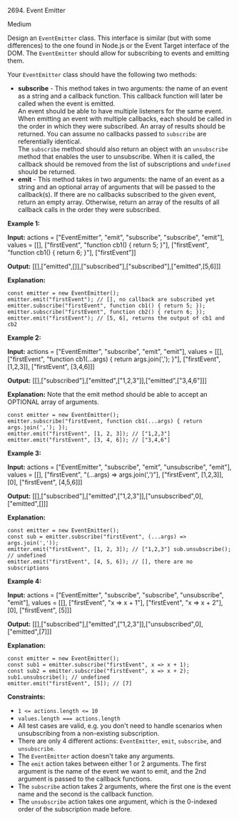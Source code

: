 2694\. Event Emitter

Medium

Design an `EventEmitter` class. This interface is similar (but with some differences) to the one found in Node.js or the Event Target interface of the DOM. The `EventEmitter` should allow for subscribing to events and emitting them.

Your `EventEmitter` class should have the following two methods:

*   **subscribe** - This method takes in two arguments: the name of an event as a string and a callback function. This callback function will later be called when the event is emitted.   
    An event should be able to have multiple listeners for the same event. When emitting an event with multiple callbacks, each should be called in the order in which they were subscribed. An array of results should be returned. You can assume no callbacks passed to `subscribe` are referentially identical.   
    The `subscribe` method should also return an object with an `unsubscribe` method that enables the user to unsubscribe. When it is called, the callback should be removed from the list of subscriptions and `undefined` should be returned.
*   **emit** - This method takes in two arguments: the name of an event as a string and an optional array of arguments that will be passed to the callback(s). If there are no callbacks subscribed to the given event, return an empty array. Otherwise, return an array of the results of all callback calls in the order they were subscribed.

**Example 1:**

**Input:** actions = ["EventEmitter", "emit", "subscribe", "subscribe", "emit"], values = [[], ["firstEvent", "function cb1() { return 5; }"], ["firstEvent", "function cb1() { return 6; }"], ["firstEvent"]]

**Output:** [[],["emitted",[]],["subscribed"],["subscribed"],["emitted",[5,6]]]

**Explanation:** 
        
    const emitter = new EventEmitter(); 
    emitter.emit("firstEvent"); // [], no callback are subscribed yet 
    emitter.subscribe("firstEvent", function cb1() { return 5; }); 
    emitter.subscribe("firstEvent", function cb2() { return 6; }); 
    emitter.emit("firstEvent"); // [5, 6], returns the output of cb1 and cb2

**Example 2:**

**Input:** actions = ["EventEmitter", "subscribe", "emit", "emit"], values = [[], ["firstEvent", "function cb1(...args) { return args.join(','); }"], ["firstEvent", [1,2,3]], ["firstEvent", [3,4,6]]]

**Output:** [[],["subscribed"],["emitted",["1,2,3"]],["emitted",["3,4,6"]]]

**Explanation:** Note that the emit method should be able to accept an OPTIONAL array of arguments. 

    const emitter = new EventEmitter(); 
    emitter.subscribe("firstEvent, function cb1(...args) { return args.join(','); }); 
    emitter.emit("firstEvent", [1, 2, 3]); // ["1,2,3"] 
    emitter.emit("firstEvent", [3, 4, 6]); // ["3,4,6"]

**Example 3:**

**Input:** actions = ["EventEmitter", "subscribe", "emit", "unsubscribe", "emit"], values = [[], ["firstEvent", "(...args) => args.join(',')"], ["firstEvent", [1,2,3]], [0], ["firstEvent", [4,5,6]]]

**Output:** [[],["subscribed"],["emitted",["1,2,3"]],["unsubscribed",0],["emitted",[]]]

**Explanation:** 
    
    const emitter = new EventEmitter(); 
    const sub = emitter.subscribe("firstEvent", (...args) => args.join(',')); 
    emitter.emit("firstEvent", [1, 2, 3]); // ["1,2,3"] sub.unsubscribe(); // undefined 
    emitter.emit("firstEvent", [4, 5, 6]); // [], there are no subscriptions

**Example 4:**

**Input:** actions = ["EventEmitter", "subscribe", "subscribe", "unsubscribe", "emit"], values = [[], ["firstEvent", "x => x + 1"], ["firstEvent", "x => x + 2"], [0], ["firstEvent", [5]]]

**Output:** [[],["subscribed"],["emitted",["1,2,3"]],["unsubscribed",0],["emitted",[7]]]

**Explanation:** 

    const emitter = new EventEmitter(); 
    const sub1 = emitter.subscribe("firstEvent", x => x + 1); 
    const sub2 = emitter.subscribe("firstEvent", x => x + 2); 
    sub1.unsubscribe(); // undefined 
    emitter.emit("firstEvent", [5]); // [7]

**Constraints:**

*   `1 <= actions.length <= 10`
*   `values.length === actions.length`
*   All test cases are valid, e.g. you don't need to handle scenarios when unsubscribing from a non-existing subscription.
*   There are only 4 different actions: `EventEmitter`, `emit`, `subscribe`, and `unsubscribe`.
*   The `EventEmitter` action doesn't take any arguments.
*   The `emit` action takes between either 1 or 2 arguments. The first argument is the name of the event we want to emit, and the 2nd argument is passed to the callback functions.
*   The `subscribe` action takes 2 arguments, where the first one is the event name and the second is the callback function.
*   The `unsubscribe` action takes one argument, which is the 0-indexed order of the subscription made before.